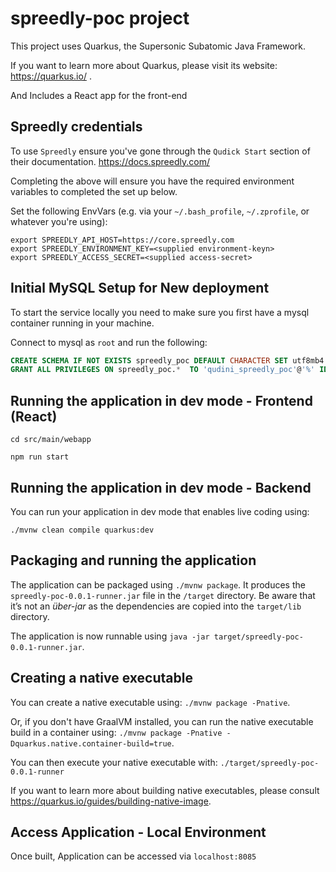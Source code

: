 # spreedly-poc project

This project uses Quarkus, the Supersonic Subatomic Java Framework.

If you want to learn more about Quarkus, please visit its website: https://quarkus.io/ .

And Includes a React app for the front-end

## Spreedly credentials

To use `Spreedly` ensure you've gone through the `Qudick Start` section of their documentation. https://docs.spreedly.com/

Completing the above will ensure you have the required environment variables to completed the set up below.

Set the following EnvVars (e.g. via your `~/.bash_profile`, `~/.zprofile`, or whatever you're using):


```shell script
export SPREEDLY_API_HOST=https://core.spreedly.com
export SPREEDLY_ENVIRONMENT_KEY=<supplied environment-keyn>
export SPREEDLY_ACCESS_SECRET=<supplied access-secret>
```

## Initial MySQL Setup for New deployment

To start the service locally you need to make sure you first have a mysql container running in your machine.

Connect to mysql as `root` and run the following:

```sql
CREATE SCHEMA IF NOT EXISTS spreedly_poc DEFAULT CHARACTER SET utf8mb4 COLLATE utf8mb4_unicode_ci;
GRANT ALL PRIVILEGES ON spreedly_poc.*  TO 'qudini_spreedly_poc'@'%' IDENTIFIED BY 'password';
```

## Running the application in dev mode - Frontend (React)

```
cd src/main/webapp

npm run start
```

## Running the application in dev mode - Backend

You can run your application in dev mode that enables live coding using:
```
./mvnw clean compile quarkus:dev
```



## Packaging and running the application

The application can be packaged using `./mvnw package`.
It produces the `spreedly-poc-0.0.1-runner.jar` file in the `/target` directory.
Be aware that it’s not an _über-jar_ as the dependencies are copied into the `target/lib` directory.

The application is now runnable using `java -jar target/spreedly-poc-0.0.1-runner.jar`.

## Creating a native executable

You can create a native executable using: `./mvnw package -Pnative`.

Or, if you don't have GraalVM installed, you can run the native executable build in a container using: `./mvnw package -Pnative -Dquarkus.native.container-build=true`.

You can then execute your native executable with: `./target/spreedly-poc-0.0.1-runner`

If you want to learn more about building native executables, please consult https://quarkus.io/guides/building-native-image.

## Access Application - Local Environment

Once built, Application can be accessed via `localhost:8085`